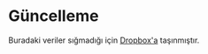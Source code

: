 # Güncelleme

Buradaki veriler sığmadığı için [Dropbox'a](https://www.dropbox.com/sh/5511va748abm8r0/AAA5cqPwnn8yTaURR8MIiGXwa?dl=0) taşınmıştır.
